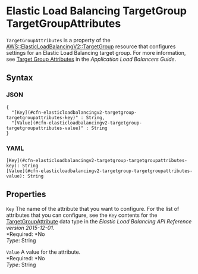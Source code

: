 # Elastic Load Balancing TargetGroup TargetGroupAttributes<a name="aws-properties-elasticloadbalancingv2-targetgroup-targetgroupattributes"></a>

`TargetGroupAttributes` is a property of the [AWS::ElasticLoadBalancingV2::TargetGroup](aws-resource-elasticloadbalancingv2-targetgroup.md) resource that configures settings for an Elastic Load Balancing target group\. For more information, see [Target Group Attributes](http://docs.aws.amazon.com/elasticloadbalancing/latest/application/load-balancer-target-groups.html#target-group) in the *Application Load Balancers Guide*\.

## Syntax<a name="w3ab2c21c14d874b5"></a>

### JSON<a name="aws-properties-elasticloadbalancingv2-targetgroup-targetgroupattributes-syntax.json"></a>

```
{
  "[Key](#cfn-elasticloadbalancingv2-targetgroup-targetgroupattributes-key)" : String,
  "[Value](#cfn-elasticloadbalancingv2-targetgroup-targetgroupattributes-value)" : String
}
```

### YAML<a name="aws-properties-elasticloadbalancingv2-targetgroup-targetgroupattributes-syntax.yaml"></a>

```
[Key](#cfn-elasticloadbalancingv2-targetgroup-targetgroupattributes-key): String
[Value](#cfn-elasticloadbalancingv2-targetgroup-targetgroupattributes-value): String
```

## Properties<a name="w3ab2c21c14d874b7"></a>

`Key`  <a name="cfn-elasticloadbalancingv2-targetgroup-targetgroupattributes-key"></a>
The name of the attribute that you want to configure\. For the list of attributes that you can configure, see the `Key` contents for the [TargetGroupAttribute](http://docs.aws.amazon.com/elasticloadbalancing/latest/APIReference/API_TargetGroupAttribute.html) data type in the *Elastic Load Balancing API Reference version 2015\-12\-01*\.  
*Required: *No  
*Type*: String

`Value`  <a name="cfn-elasticloadbalancingv2-targetgroup-targetgroupattributes-value"></a>
A value for the attribute\.  
*Required: *No  
*Type*: String